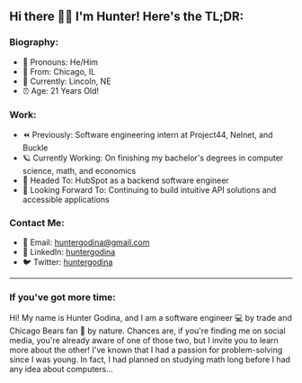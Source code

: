 ##  Hi there 👩‍🚀 I'm Hunter! Here's the TL;DR:
### Biography:
- 🙂 Pronouns: He/Him
- 🏡 From: Chicago, IL
- 📍 Currently: Lincoln, NE
- ⏰ Age: 21 Years Old!
### Work:
- ⏪ Previously: Software engineering intern at Project44, Nelnet, and Buckle
- 🪐 Currently Working: On finishing my bachelor's degrees in computer science, math, and economics
- 🚀 Headed To: HubSpot as a backend software engineer
- 🔭 Looking Forward To: Continuing to build intuitive API solutions and accessible applications
### Contact Me:
- 📩 Email: huntergodina@gmail.com
- 🔗 LinkedIn: [huntergodina](linkedin.com/in/huntergodina)
- 🐦 Twitter: [huntergodina](twitter.com/huntergodina)

---

### If you've got more time:
Hi! My name is Hunter Godina, and I am a software engineer 💻 by trade and Chicago Bears fan 🏈 by nature. Chances are, if you're finding me on social media, you're already aware of one of those two, but I invite you to learn more about the other! I've known that I had a passion for problem-solving since I was young. In fact, I had planned on studying math long before I had any idea about computers...

<!--
**huntergodina/huntergodina** is a ✨ _special_ ✨ repository because its `README.md` (this file) appears on your GitHub profile.

Here are some ideas to get you started:

- 🔭 I’m currently working on ...
- 🌱 I’m currently learning ...
- 👯 I’m looking to collaborate on ...
- 🤔 I’m looking for help with ...
- 💬 Ask me about ...
- 📫 How to reach me: ...
- 😄 Pronouns: ...
- ⚡ Fun fact: ...
-->
